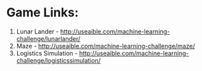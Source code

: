 

# Game Links:

1. Lunar Lander - http://useaible.com/machine-learning-challenge/lunarlander/
2. Maze - http://useaible.com/machine-learning-challenge/maze/
3. Logistics Simulation - http://useaible.com/machine-learning-challenge/logisticssimulation/
